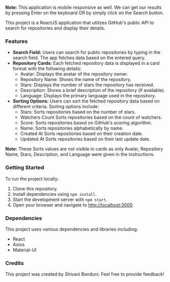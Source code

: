 **Note:** This application is mobile responsive as well. We can get our results by pressing Enter on the keyboard OR by simply click on the Search button.

This project is a ReactJS application that utilizes GitHub's public API to search for repositories and display their details.

### Features

- **Search Field:** Users can search for public repositories by typing in the search field. The app fetches data based on the entered query.
- **Repository Cards:** Each fetched repository data is displayed in a card format with the following details:
  - Avatar: Displays the avatar of the repository owner.
  - Repository Name: Shows the name of the repository.
  - Stars: Displays the number of stars the repository has received.
  - Description: Shows a brief description of the repository (if available).
  - Language: Displays the primary language used in the repository.
- **Sorting Options:** Users can sort the fetched repository data based on different criteria. Sorting options include:
  - Stars: Sorts repositories based on the number of stars.
  - Watchers Count Sorts repositories based on the count of watchers.
  - Score: Sorts repositories based on GitHub's scoring algorithm.
  - Name: Sorts repositories alphabetically by name.
  - Created At Sorts repositories based on their creation date.
  - Updated At Sorts repositories based on their last update date.

**Note:** These Sorts values are not visible in cards as only Avatar, Repository Name, Stars, Description, and Language were given in the instructions.

### Getting Started

To run the project locally:

1. Clone this repository.
2. Install dependencies using `npm install`.
3. Start the development server with `npm start`.
4. Open your browser and navigate to [http://localhost:3000](http://localhost:3000).

### Dependencies

This project uses various dependencies and libraries including:

- React
- Axios
- Material-UI

### Credits

This project was created by Shivani Banduni. Feel free to provide feedback!
